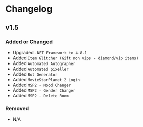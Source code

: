 # Changelog

## v1.5

### Added or Changed
- Upgraded `.NET Framework to 4.8.1`
- Added `Item Glitcher (Gift non vips - diamond/vip items)`
- Added `Automated Autographer`
- Added `Automated pixeller`
- Added `Bot Generator`
- Added `MovieStarPlanet 2 Login`
- Added `MSP2 - Mood Changer`
- Added `MSP2 - Gender Changer`
- Added `MSP2 - Delete Room`






### Removed

- N/A

